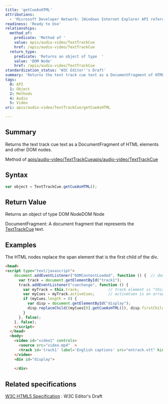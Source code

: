 ```yaml
---
title: 'getCueAsHTML'
attributions:
  - 'Microsoft Developer Network: [Windows Internet Explorer API reference Article](http://msdn.microsoft.com/en-us/library/ie/hh828809%28v=vs.85%29.aspx)'
readiness: 'Ready to Use'
relationships:
  method_of:
    predicate: 'Method of '
    value: apis/audio-video/TextTrackCue
    href: /apis/audio-video/TextTrackCue
  return_type:
    predicate: 'Returns an object of type  '
    value: 'DOM Node'
    href: /apis/audio-video/TextTrackCue
standardization_status: 'W3C Editor''s Draft'
summary: 'Returns the text track cue text as a DocumentFragment of HTML elements and other DOM nodes.'
tags:
  0: API
  1: Object
  2: Methods
  4: Audio
  5: Video
uri: apis/audio-video/TextTrackCue/getCueAsHTML

---
```

## Summary

Returns the text track cue text as a DocumentFragment of HTML elements and other DOM nodes.

Method of [apis/audio-video/TextTrackCue](/apis/audio-video/TextTrackCue)[apis/audio-video/TextTrackCue](/apis/audio-video/TextTrackCue)

## Syntax

``` js
var object = TextTrackCue.getCueAsHTML();
```

## Return Value

Returns an object of type DOM NodeDOM Node

DocumentFragment: A document fragment that represents the [TextTrackCue](/apis/audio-video/TextTrackCue) text.

## Examples

The HTML nodes replace the span element that is the first child of the div.

``` html
<head>
<script type="text/javascript">
    document.addEventListener("DOMContentLoaded", function () {  // don't run this until all DOM content is loaded
      var track = document.getElementById("track1");
      track.addEventListener("cuechange", function () {
        var myTrack = this.track;             // track element is "this"
        var myCues = myTrack.activeCues;      // activeCues is an array of current cues.
        if (myCues.length > 0) {
          var disp = document.getElementById("display");
          disp.replaceChild((myCues[0].getCueAsHTML()), disp.firstChild);
        }
      }, false);
    }, false);
    </script>
  </head>
  <body>
    <video id="video1" controls>
      <source src="video.mp4"  >
      <track id='track1' label='English captions' src="entrack.vtt" kind='subtitles' srclang='en' default >
    </video>
    <div id="display">
      
    </div>
```

## Related specifications

[W3C HTML5 Specification](http://dev.w3.org/html5/spec/single-page.html)
:   W3C Editor's Draft
